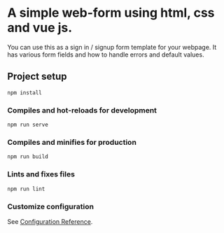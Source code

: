 # A simple web-form using html, css and vue js.

You can use this as a sign in / signup form template for your webpage. 
It has various form fields and how to handle errors and default values.


## Project setup
```
npm install
```

### Compiles and hot-reloads for development
```
npm run serve
```

### Compiles and minifies for production
```
npm run build
```

### Lints and fixes files
```
npm run lint
```

### Customize configuration
See [Configuration Reference](https://cli.vuejs.org/config/).

